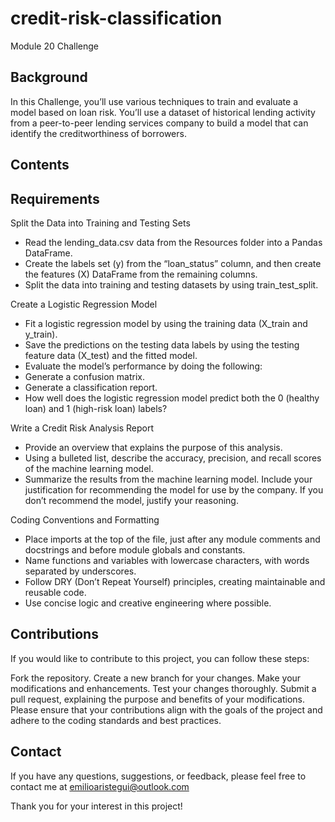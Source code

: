# credit-risk-classification
Module 20 Challenge

## Background

In this Challenge, you’ll use various techniques to train and evaluate a model based on loan risk. You’ll use a dataset of historical lending activity from a peer-to-peer lending services company to build a model that can identify the creditworthiness of borrowers.

## Contents


## Requirements

Split the Data into Training and Testing Sets
- Read the lending_data.csv data from the Resources folder into a Pandas DataFrame.
- Create the labels set (y) from the “loan_status” column, and then create the features (X) DataFrame from the remaining columns.
- Split the data into training and testing datasets by using train_test_split. 

Create a Logistic Regression Model
- Fit a logistic regression model by using the training data (X_train and y_train). 
- Save the predictions on the testing data labels by using the testing feature data (X_test) and the fitted model. 
- Evaluate the model’s performance by doing the following:
- Generate a confusion matrix. 
- Generate a classification report.
- How well does the logistic regression model predict both the 0 (healthy loan) and 1 (high-risk loan) labels? 

Write a Credit Risk Analysis Report 
- Provide an overview that explains the purpose of this analysis.
- Using a bulleted list, describe the accuracy, precision, and recall scores of the machine learning model. 
- Summarize the results from the machine learning model. Include your justification for recommending the model for use by the company. If you don’t recommend the model, justify your reasoning. 

Coding Conventions and Formatting 
- Place imports at the top of the file, just after any module comments and docstrings and before module globals and constants. 
- Name functions and variables with lowercase characters, with words separated by underscores.
- Follow DRY (Don’t Repeat Yourself) principles, creating maintainable and reusable code. 
- Use concise logic and creative engineering where possible.

## Contributions
If you would like to contribute to this project, you can follow these steps:

Fork the repository. Create a new branch for your changes. Make your modifications and enhancements. Test your changes thoroughly. Submit a pull request, explaining the purpose and benefits of your modifications. Please ensure that your contributions align with the goals of the project and adhere to the coding standards and best practices.

## Contact
If you have any questions, suggestions, or feedback, please feel free to contact me at emilioaristegui@outlook.com

Thank you for your interest in this project!
